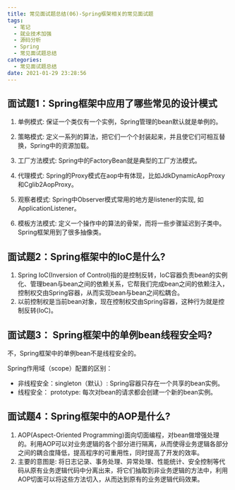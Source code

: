 ```yaml
---
title: 常见面试题总结(06)-Spring框架相关的常见面试题
tags:
  - 笔记
  - 就业技术加强
  - 源码分析
  - Spring
  - 常见面试题总结
categories:
  - 常见面试题总结
date: 2021-01-29 23:28:56
---
```


## **面试题1**：Spring框架中应用了哪些常见的设计模式

1. 单例模式:
   保证一个类仅有一个实例，Spring管理的bean默认就是单例的。
   
2. 策略模式:
   定义一系列的算法，把它们一个个封装起来，并且使它们可相互替换，Spring中的资源加载。
  
3. 工厂方法模式:
   Spring中的FactoryBean就是典型的工厂方法模式。
   
4. 代理模式:
   Spring的Proxy模式在aop中有体现，比如JdkDynamicAopProxy和Cglib2AopProxy。
   
5. 观察者模式:
   Spring中Observer模式常用的地方是listener的实现, 如ApplicationListener。
   
6. 模板方法模式:
   定义一个操作中的算法的骨架，而将一些步骤延迟到子类中。Spring框架用到了很多抽像类。

## **面试题2**：Spring框架中的IoC是什么?

1. Spring IoC(Inversion of Control)指的是控制反转，IoC容器负责bean的实例化、管理bean与bean之间的依赖关系，它帮我们完成bean之间的依赖注入，控制权交由Spring容器，从而实现bean与bean之间松耦合。
2. 以前控制权是当前bean对象，现在控制权交由Spring容器，这种行为就是控制反转(IoC)。

## **面试题3**： Spring框架中的单例bean线程安全吗?

不，Spring框架中的单例bean不是线程安全的。

Spring作用域（scope）配置的区别：
- 非线程安全：singleton（默认）: Spring容器只存在一个共享的bean实例。
- 线程安全：  prototype:        每次对bean的请求都会创建一个新的bean实例。

## **面试题4**：Spring框架中的AOP是什么?

1. AOP(Aspect-Oriented Programming)面向切面编程，对bean做增强处理的。利用AOP可以对业务逻辑的各个部分进行隔离，从而使得业务逻辑各部分之间的耦合度降低，提高程序的可重用性，同时提高了开发的效率。
2. 主要的意图是: 将日志记录、事务处理、异常处理、性能统计、安全控制等代码从原有业务逻辑代码中分离出来，将它们抽取到非业务逻辑的方法中，利用AOP切面可以将这些方法切入，从而达到原有的业务逻辑代码效果。

